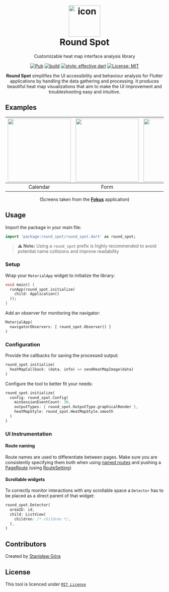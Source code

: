 # <div align="center"><img src="https://raw.githubusercontent.com/stasgora/round-spot/master/assets/logo.png" alt="icon" width="100"><br> Round Spot</div>

<div align="center">
  Customizable heat map interface analysis library
  
  
  <a href="https://pub.dev/packages/round_spot"><img src="https://img.shields.io/pub/v/round_spot.svg?color=blueviolet" alt="Pub"></a>
  <a href="https://github.com/stasgora/round-spot/actions"><img src="https://github.com/stasgora/round-spot/workflows/build/badge.svg" alt="build"></a>
  <a href="https://github.com/tenhobi/effective_dart"><img src="https://img.shields.io/badge/style-effective_dart-40c4ff.svg" alt="style: effective dart"></a>
  <a href="https://github.com/stasgora/round-spot/blob/master/LICENSE"><img src="https://img.shields.io/badge/license-MIT-blue.svg" alt="License: MIT"></a>

**Round Spot** simplifies the UI accessibility and behaviour analysis for Flutter applications by handling the data gathering and processing.
It produces beautiful heat map visualizations that aim to make the UI improvement and troubleshooting easy and intuitive.
</div>

## Examples

<div align="center">

| <img src="https://raw.githubusercontent.com/stasgora/round-spot/master/assets/screens/calendar.png" width=200 /> | <img src="https://raw.githubusercontent.com/stasgora/round-spot/master/assets/screens/form.png" width=200 /> | <img src="https://raw.githubusercontent.com/stasgora/round-spot/master/assets/screens/panel.png" width=200 /> | <img src="https://raw.githubusercontent.com/stasgora/round-spot/master/assets/screens/rating.png" width=200 /> |
| :--------------------: | :--------------------: | :--------------------------: | :-------------------: |
|        Calendar        |         Form           |            Panel             |         Cards         |

(Screens taken from the **[Fokus](https://github.com/fokus-team/fokus)** application)
</div>

## Usage
Import the package in your main file:
```dart
import 'package:round_spot/round_spot.dart' as round_spot;
```
> **⚠️ Note:** Using a `round_spot` prefix is highly recommended to avoid potential name collisions and improve readability

### Setup
Wrap your `MaterialApp` widget to initialize the library:
```dart
void main() {
  runApp(round_spot.initialize(
    child: Application()
  ));
}
```
Add an observer for monitoring the navigator:
```dart
MaterialApp(
  navigatorObservers: [ round_spot.Observer() ]
)
```

### Configuration
Provide the callbacks for saving the processed output:
```dart
round_spot.initialize(
  heatMapCallback: (data, info) => sendHeatMapImage(data)
)
```
Configure the tool to better fit your needs:
```dart
round_spot.initialize(
  config: round_spot.Config(
    minSessionEventCount: 30,
    outputTypes: { round_spot.OutputType.graphicalRender },
    heatMapStyle: round_spot.HeatMapStyle.smooth
  )
)
```
### UI Instrumentation

#### Route naming
Route names are used to differentiate between pages.
Make sure you are consistently specifying them both when 
using [named routes](https://flutter.dev/docs/cookbook/navigation/named-routes) and
pushing a [PageRoute](https://api.flutter.dev/flutter/widgets/PageRoute-class.html)
(using [RouteSetting](https://api.flutter.dev/flutter/widgets/RouteSettings-class.html))

#### Scrollable widgets
To correctly monitor interactions with any scrollable space a `Detector` 
has to be placed as a direct parent of that widget:
```dart
round_spot.Detector(
  areaID: id,
  child: ListView(
    children: /* children */,
  ),
)
```

## Contributors
Created by [Stanisław Góra](https://github.com/stasgora/)

## License
This tool is licenced under [`MIT License`](https://github.com/stasgora/round-spot/blob/master/LICENSE)
